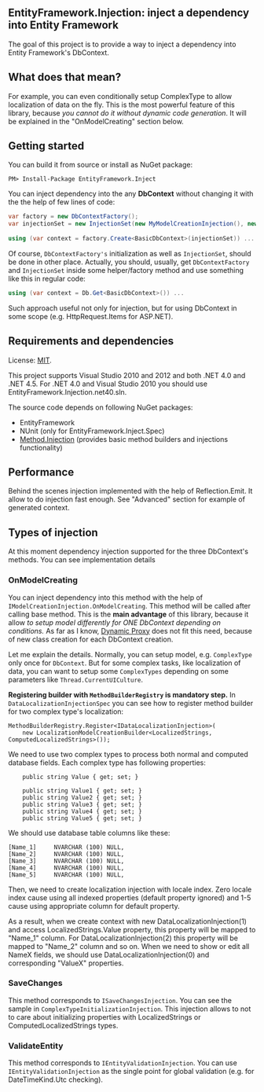## EntityFramework.Injection: inject a dependency into Entity Framework

The goal of this project is to provide a way to inject a dependency into Entity Framework's DbContext.

## What does that mean?

For example, you can even conditionally setup ComplexType to allow localization of data on the fly. This is the most powerful feature of this library, because *you cannot do it without dynamic code generation*. It will be explained in the "OnModelCreating" section below.

## Getting started

You can build it from source or install as NuGet package:

	PM> Install-Package EntityFramework.Inject

You can inject dependency into the any **DbContext** without changing it with the the help of few lines of code:

```cs
var factory = new DbContextFactory();
var injectionSet = new InjectionSet(new MyModelCreationInjection(), new MySaveChangesInjection());
	
using (var context = factory.Create<BasicDbContext>(injectionSet)) ...
```

Of course, `DbContextFactory's` initialization as well as `InjectionSet`, should be done in other place. Actually, you should, usually, get `DbContextFactory` and `InjectionSet` inside some helper/factory method and use something like this in regular code:

```cs
using (var context = Db.Get<BasicDbContext>()) ...
```

Such approach useful not only for injection, but for using DbContext in some scope (e.g. HttpRequest.Items for ASP.NET).

## Requirements and dependencies

License: [MIT](http://opensource.org/licenses/MIT).

This project supports Visual Studio 2010 and 2012 and both .NET 4.0 and .NET 4.5. For .NET 4.0 and Visual Studio 2010 you should use EntityFramework.Injection.net40.sln.

The source code depends on following NuGet packages:

- EntityFramework
- NUnit (only for EntityFramework.Inject.Spec)
- [Method.Injection](https://github.com/OlegAxenow/Method.Injection) (provides basic method builders and injections functionality)

## Performance

Behind the scenes injection implemented with the help of Reflection.Emit. It allow to do injection fast enough. See "Advanced" section for example of generated context.

## Types of injection

At this moment dependency injection supported for the three DbContext's methods. You can see implementation details 

### OnModelCreating

You can inject dependency into this method with the help of `IModelCreationInjection.OnModelCreating`. This method will be called after calling base method.
This is the **main advantage** of this library, because it allow *to setup model differently for ONE DbContext depending on conditions.* As far as I know, [Dynamic Proxy](http://www.castleproject.org/projects/dynamicproxy/) does not fit this need, because of new class creation for each DbContext creation.

Let me explain the details. Normally, you can setup model, e.g. `ComplexType` only once for `DbContext`. But for some complex tasks, like localization of data, you can want to setup some `ComplexTypes` depending on some parameters like `Thread.CurrentUICulture`.

**Registering builder with `MethodBuilderRegistry` is mandatory step.**
In `DataLocalizationInjectionSpec` you can see how to register method builder for two complex type's localization:

	MethodBuilderRegistry.Register<IDataLocalizationInjection>(
		new LocalizationModelCreationBuilder<LocalizedStrings, ComputedLocalizedStrings>());

We need to use two complex types to process both normal and computed database fields.
Each complex type has following properties:

		public string Value { get; set; }

		public string Value1 { get; set; }
		public string Value2 { get; set; }
		public string Value3 { get; set; }
		public string Value4 { get; set; }
		public string Value5 { get; set; }

We should use database table columns like these:

	[Name_1]     NVARCHAR (100) NULL,
    [Name_2]     NVARCHAR (100) NULL,
    [Name_3]     NVARCHAR (100) NULL,
    [Name_4]     NVARCHAR (100) NULL,
    [Name_5]     NVARCHAR (100) NULL,

Then, we need to create localization injection with locale index.
Zero locale index cause using all indexed properties (default property ignored) and 1-5 cause using appropriate column for default property.

As a result, when we create context with new DataLocalizationInjection(1) and access LocalizedStrings.Value property, this property will be mapped to "Name_1" column. For DataLocalizationInjection(2) this property will be mapped to "Name_2" column and so on.
When we need to show or edit all NameX fields, we should use DataLocalizationInjection(0) and corresponding "ValueX" properties.

### SaveChanges

This method corresponds to `ISaveChangesInjection`.
You can see the sample in `ComplexTypeInitializationInjection`. This injection allows to not to care about initializing properties with LocalizedStrings or ComputedLocalizedStrings types.

### ValidateEntity

This method corresponds to `IEntityValidationInjection`. You can use `IEntityValidationInjection` as the single point for global validation (e.g. for DateTimeKind.Utc checking).
